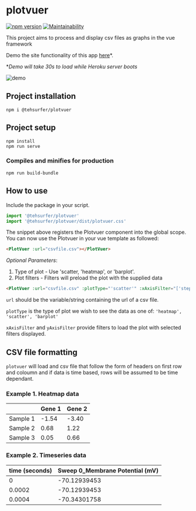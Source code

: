 # plotvuer 

[![npm version](https://badge.fury.io/js/%40tehsurfer%2Fplotvuer.svg)](https://badge.fury.io/js/%40tehsurfer%2Fplotvuer)
[![Maintainability](https://api.codeclimate.com/v1/badges/8dd727f153711aaae6e1/maintainability)](https://codeclimate.com/github/Tehsurfer/plotvuer/maintainability)

This project aims to process and display csv files as graphs in the vue framework

Demo the site functionality of this app [here](https://plotvuer-demo.herokuapp.com/)*. 

*_Demo will take 30s to load while Heroku server boots_

![demo](https://user-images.githubusercontent.com/37255664/73617045-a3231e00-467f-11ea-90bd-b1074acd26b3.gif)

## Project installation
```
npm i @tehsurfer/plotvuer
```


## Project setup
```
npm install
npm run serve
```

### Compiles and minifies for production
```
npm run build-bundle
```

## How to use
Include the package in your script.
```javascript
import '@tehsurfer/plotvuer'
import '@tehsurfer/plotvuer/dist/plotvuer.css'
```

The snippet above registers the Plotvuer component into the global scope.
You can now use the Plotvuer in your vue template as followed:
```html
<PlotVuer :url="csvfile.csv"></PlotVuer>
```
_Optional Parameters_: 
 1. Type of plot - Use 'scatter, 'heatmap', or 'barplot'.
 2. Plot filters - Filters will preload the plot with the supplied data
```html
<PlotVuer :url="csvfile.csv" :plotType="'scatter'" :xAxisFilter="['step1', 'step2']"></PlotVuer>
```

`url` should be the variable/string containing the url of a csv file.

`plotType` is the type of plot we wish to see the data as one of: `'heatmap', 'scatter', 'barplot'` 

`xAxisFilter` and `yAxisFilter` provide filters to load the plot with selected filters displayed.


## CSV file formatting

`plotvuer` will load and csv file that follow the form of headers on first row and coloumn and if data is time based, rows will be assumed to be time dependant. 

### Example 1. Heatmap data

|               | Gene 1  | Gene 2 | 
| :------------ |:--------|  ------| 
| Sample 1      | -1.54 | -3.40 |
| Sample 2      | 0.68       |   1.22 |
| Sample 3      | 0.05      |    0.66 |


### Example 2. Timeseries data


| time (seconds)| Sweep 0_Membrane Potential (mV) | 
| :------------ |:--------|  
| 0     | -70.12939453 | 
| 0.0002    | -70.12939453     |
| 0.0004      | -70.34301758      | 
